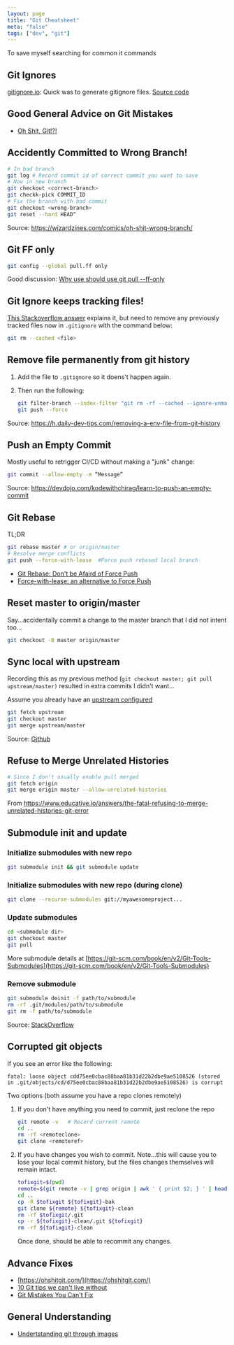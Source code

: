 ```yaml
---
layout: page
title: "Git Cheatsheet"
meta: "false"
tags: ["dev", "git"]
---
```


To save myself searching for common it commands

## Git Ignores

[gitignore.io](https://www.toptal.com/developers/gitignore): Quick was to generate gitignore files.  [Source code](https://github.com/toptal/gitignore.io)

## Good General Advice on Git Mistakes

- [Oh Shit, Git!?!](https://ohshitgit.com/)

## Accidently Committed to Wrong Branch!

```sh
# In bad branch
git log # Record commit id of correct commit you want to save
# Now in new branch
git checkout <correct-branch>
git checkk-pick COMMIT_ID
# Fix the branch with bad commit
git checkout <wrong-branch>
git reset --hard HEAD^
```

Source: <https://wizardzines.com/comics/oh-shit-wrong-branch/>

## Git FF only

```sh
git config --global pull.ff only
```

Good discussion: [Why use should use git pull --ff-only](https://blog.sffc.xyz/post/185195398930/why-you-should-use-git-pull-ff-only-git-is-a)

## Git Ignore keeps tracking files!

[This Stackoverflow answer](https://stackoverflow.com/a/1274447) explains it, but need to remove any previously tracked files now in `.gitignore` with the command below:
  
```sh
git rm --cached <file>
```

## Remove file permanently from git history

1. Add the file to `.gitignore` so it doens't happen again.
2. Then run the following:

    ```sh
    git filter-branch --index-filter "git rm -rf --cached --ignore-unmatch <filetoremove>" HEAD
    git push --force
    ```

Source: <https://h.daily-dev-tips.com/removing-a-env-file-from-git-history>

## Push an Empty Commit

Mostly useful to retrigger CI/CD without making a "junk" change:

```sh
git commit --allow-empty -m “Message”
```

Source: <https://devdojo.com/kodewithchirag/learn-to-push-an-empty-commit>
## Git Rebase

TL;DR

```sh
git rebase master # or origin/master
# Resolve merge conflicts
git push --force-with-lease  #Force push rebased local branch
```

- [Git Rebase: Don't be Afaird of Force Push](https://blog.verslu.is/git/git-rebase/)
- [Force-with-lease: an alternative to Force Push](http://weiqingtoh.github.io/force-with-lease/)

## Reset master to origin/master

Say...accidentally commit a change to the master branch that I did not intent too...

```sh
git checkout -B master origin/master
```

## Sync local with upstream

Recording this as my previous method (`git checkout master; git pull upstream/master)` resulted in extra commits I didn't want...

Assume you already have an [upstream configured](https://docs.github.com/en/free-pro-team@latest/github/collaborating-with-issues-and-pull-requests/configuring-a-remote-for-a-fork)

```sh
git fetch upstream
git checkout master
git merge upstream/master
```

Source: [Github](https://docs.github.com/en/free-pro-team@latest/github/collaborating-with-issues-and-pull-requests/syncing-a-fork)

## Refuse to Merge Unrelated Histories

```sh
# Since I don't usually enable pull merged
git fetch origin
git merge origin master --allow-unrelated-histories
```

From <https://www.educative.io/answers/the-fatal-refusing-to-merge-unrelated-histories-git-error>

## Submodule init and update

### Initialize submodules with new repo

  ```sh
  git submodule init && git submodule update
  ```

### Initialize submodules with new repo (during clone)

  ```sh
  git clone --recurse-submodules git://myawesomeproject...
  ```

### Update submodules

  ```sh
  cd <submodule dir>
  git checkout master
  git pull
  ```

More submodule details at [https://git-scm.com/book/en/v2/Git-Tools-Submodules](https://git-scm.com/book/en/v2/Git-Tools-Submodules)

### Remove submodule

```sh
git submodule deinit -f path/to/submodule
rm -rf .git/modules/path/to/submodule
git rm -f path/to/submodule
```

Source: [StackOverflow](https://stackoverflow.com/questions/1260748/how-do-i-remove-a-submodule/21211232#21211232)

## Corrupted git objects

If you see an error like the following:

```text
fatal: loose object cdd75ee0cbac88baa81b31d22b2dbe9ae5108526 (stored in .git/objects/cd/d75ee0cbac88baa81b31d22b2dbe9ae5108526) is corrupt
```

Two options (both assume you have a repo clones remotely)

1. If you don't have anything you need to commit, just reclone the repo

   ```sh
   git remote -v   # Record current remote
   cd ..
   rm -rf <remoteclone>
   git clone <remoteref>
   ```

2. If you have changes you wish to commit.  Note...this will cause you to lose your local commit history, but the files changes themselves will remain intact.

   ```sh
   tofixgit=$(pwd)
   remote=$(git remote -v | grep origin | awk ' { print $2; } ' | head -1) # Get current remote
   cd ..
   cp -R $tofixgit ${tofixgit}-bak
   git clone ${remote} ${tofixgit}-clean
   rm -rf $tofixgit/.git
   cp -r ${tofixgit}-clean/.git ${tofixgit}
   rm -rf ${tofixgit}-clean
   ```

   Once done, should be able to recommit any changes.

## Advance Fixes

- [https://ohshitgit.com/](https://ohshitgit.com/)
- [10 Git tips we can't live without](https://opensource.com/article/22/4/git-tips)
- [Git Mistakes You Can't Fix](https://wizardzines.com/comics/git-mistakes-cant-fix/)

## General Understanding

- [Undertstanding git through images](https://dev.to/nopenoshishi/understanding-git-through-images-4an1)